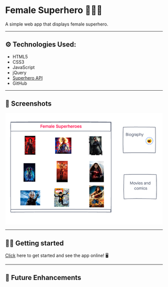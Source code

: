 # Female Superhero 🦸🏻‍♀️

A simple web app that displays female superhero.
___

## ⚙️ Technologies Used:
- HTML5
- CSS3
- JavaScript
- jQuery
- [Superhero API](https://superheroapi.com/i)
- GitHub
___

## 📸 Screenshots
![Example](./img/wireframe.png)

___

## 🏃‍♀️ Getting started
[Click](#) here to get started and see the app online! 🖥
___
## 🔧 Future Enhancements
